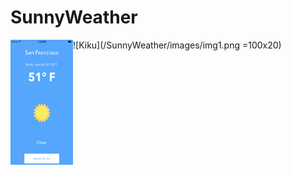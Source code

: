 # SunnyWeather
![Kiku](/SunnyWeather/images/img1.png =100x20)
<img src="/SunnyWeather/images/img1.png" align="left" height="200" width="100" >
